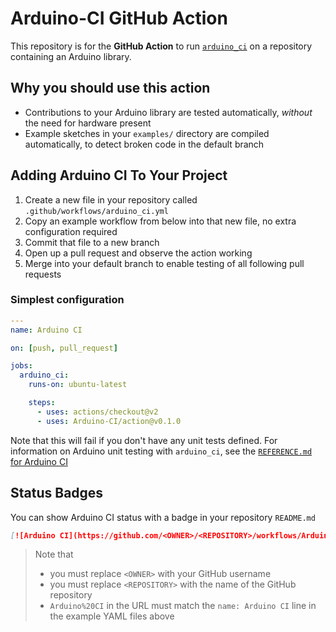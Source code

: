 # Arduino-CI GitHub Action

This repository is for the **GitHub Action** to run [`arduino_ci`](https://github.com/Arduino-CI/arduino_ci) on a repository containing an Arduino library.

## Why you should use this action

- Contributions to your Arduino library are tested automatically, _without_ the need for hardware present
- Example sketches in your `examples/` directory are compiled automatically, to detect broken code in the default branch


## Adding Arduino CI To Your Project

1. Create a new file in your repository called `.github/workflows/arduino_ci.yml`
2. Copy an example workflow from below into that new file, no extra configuration required
3. Commit that file to a new branch
4. Open up a pull request and observe the action working
5. Merge into your default branch to enable testing of all following pull requests


### Simplest configuration

```yml
---
name: Arduino CI

on: [push, pull_request]

jobs:
  arduino_ci:
    runs-on: ubuntu-latest

    steps:
      - uses: actions/checkout@v2
      - uses: Arduino-CI/action@v0.1.0
```

Note that this will fail if you don't have any unit tests defined.  For information on Arduino unit testing with `arduino_ci`, see the [`REFERENCE.md` for Arduino CI](https://github.com/Arduino-CI/arduino_ci/blob/master/REFERENCE.md)

## Status Badges

You can show Arduino CI status with a badge in your repository `README.md`

```markdown
[![Arduino CI](https://github.com/<OWNER>/<REPOSITORY>/workflows/Arduino%20CI/badge.svg)](https://github.com/marketplace/actions/arduino_ci)
```

> Note that
> * you must replace `<OWNER>` with your GitHub username
> * you must replace `<REPOSITORY>` with the name of the GitHub repository
> * `Arduino%20CI` in the URL must match the `name: Arduino CI` line in the example YAML files above
